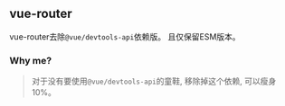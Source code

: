 ## vue-router
vue-router去除`@vue/devtools-api`依赖版。 且仅保留ESM版本。


### Why me?
> 对于没有要使用`@vue/devtools-api`的童鞋, 移除掉这个依赖, 可以瘦身10%。
